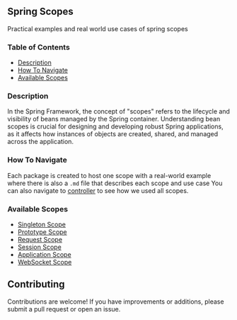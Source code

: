 ## Spring Scopes
Practical examples and real world use cases of spring scopes

### Table of Contents
- [Description](#Description)
- [How To Navigate](#How-To-Navigate)
- [Available Scopes](#Available-Scopes)

### Description
In the Spring Framework, the concept of "scopes" refers to the lifecycle and visibility of beans managed by the Spring container. 
Understanding bean scopes is crucial for designing and developing robust Spring applications, as it affects how instances of objects are created, shared, and managed across the application.


### How To Navigate
Each package is created to host one scope with a real-world example where there is also a `.md` file that describes each scope and use case
You can also navigate to [controller](./src/main/java/com/sanie/springscopes/controller/ScopedBeansController.java) to see how we used all scopes.

### Available Scopes
- [Singleton Scope](./src/main/java/com/sanie/springscopes/singleton)
- [Prototype Scope](./src/main/java/com/sanie/springscopes/prototype)
- [Request Scope](./src/main/java/com/sanie/springscopes/request)
- [Session Scope](./src/main/java/com/sanie/springscopes/session)
- [Application Scope](./src/main/java/com/sanie/springscopes/application)
- [WebSocket Scope](./src/main/java/com/sanie/springscopes/websocket)

## Contributing

Contributions are welcome! If you have improvements or additions, please submit a pull request or open an issue.

